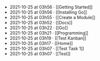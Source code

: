 - 2021-10-25 at 03h56 · [[Getting Started]]
- 2021-10-25 at 03h56 · [[Installing Go]]
- 2021-10-25 at 03h55 · [[Create a Module]]
- 2021-10-25 at 03h52 · [[Docs]]
- 2021-10-25 at 03h22 · [[Go]]
- 2021-10-25 at 03h21 · [[Programming]]
- 2021-10-25 at 03h19 · [[Test Kanban]]
- 2021-10-25 at 03h17 · [[Home]]
- 2021-10-25 at 03h07 · [[Test Task 1]]
- 2021-10-25 at 03h07 · [[Test]]
